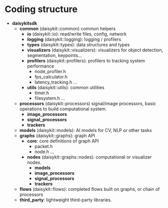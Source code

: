 # Coding structure


+ **daisykitsdk**
  + **common** (daisykit::common) common helpers
    + **io** (daisykit::io): read/write files, config, network
    + **logging** (daisykit::logging): logging / profilers
    + **types** (daisykit::types): data structures and types
    + **visualizers** (daisykit::visualizers): visualizers for object detection, segmentation, keypoints...
    + **profilers** (daisykit::profilers): profilers to tracking system performance 
      + node_profiler.h
      + fps_calculator.h
      + latency_tracking.h
      ...
    + **utils** (daisykit::utils): common utilities
      + timer.h
      + filesystem.h
      ...
  + **processors** (daisykit::processors) signal/image processors, basic operations to build computational system.
    + **image_processors**
    + **signal_processors**
    + **trackers**
  + **models** (daisykit::models): AI models for CV, NLP or other tasks
  + **graphs** (daisykit::graphs): graph API
    + **core**: core definitions of graph API
      + packet.h
      + node.h
      ...
    + **nodes** (daisykit::graphs::nodes): computational or visualizer nodes.
      + **models**
      + **image_processors**
      + **signal_processors**
      + **trackers**
  + **flows** (daisykit::flows): completed flows built on graphs, or chain of processors
  + **third_party**: lightweight third-party libraries.
